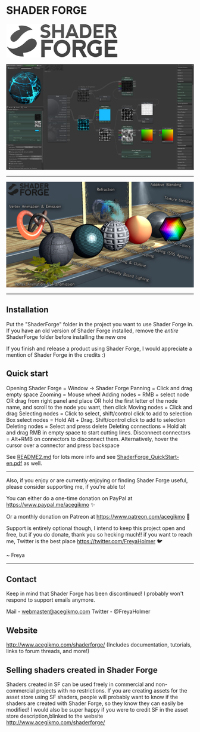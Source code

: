 # SHADER FORGE


[![](/images/sf_logo.png)](https://acegikmo.com/shaderforge/)


![](/images/shaderforge1.jpg)

---

![](/images/shaderforge2.jpg)

---


Installation
-------------
Put the "ShaderForge" folder in the project you want to use Shader Forge in.
If you have an old version of Shader Forge installed, remove the *entire* ShaderForge folder before installing the new one


If you finish and release a product using Shader Forge, I would appreciate a mention of Shader Forge in the credits :)


Quick start
------------
Opening Shader Forge = Window -> Shader Forge
Panning = Click and drag empty space
Zooming = Mouse wheel
Adding nodes = RMB + select node OR drag from right panel and place OR hold the first letter of the node name, and scroll to the node you want, then click
Moving nodes = Click and drag
Selecting nodes = Click to select, shift/control click to add to selection
Box select nodes = Hold Alt + Drag. Shift/control click to add to selection
Deleting nodes = Select and press delete
Deleting connections = Hold alt and drag RMB in empty space to start cutting lines.
Disconnect connectors = Alt+RMB on connectors to disconnect them. Alternatively, hover the cursor over a connector and press backspace


See [README2.md](/README2.md) for lots more info and see [ShaderForge_QuickStart-en.pdf](/ShaderForge_QuickStart-en.pdf) as well.

------------

Also, if you enjoy or are currently enjoying or finding Shader Forge useful, please consider supporting me, if you're able to!

You can either do a one-time donation on PayPal at https://www.paypal.me/acegikmo ✨

Or a monthly donation on Patreon at https://www.patreon.com/acegikmo 💖

Support is entirely optional though, I intend to keep this project open and free, but if you do donate, thank you so hecking much!! if you want to reach me, Twitter is the best place https://twitter.com/FreyaHolmer 🐦

~ Freya

---


Contact
--------
Keep in mind that Shader Forge has been discontinued!
I probably won't respond to support emails anymore.

Mail - webmaster@acegikmo.com
Twitter - @FreyaHolmer

Website
--------
http://www.acegikmo.com/shaderforge/  (Includes documentation, tutorials, links to forum threads, and more!)


Selling shaders created in Shader Forge
----------------------------------------
Shaders created in SF can be used freely in commercial and non-commercial projects with no restrictions.
If you are creating assets for the asset store using SF shaders, people will probably want to know if the shaders are created with Shader Forge,
so they know they can easily be modified!
I would also be super happy if you were to credit SF in the asset store description,blinked to the website http://www.acegikmo.com/shaderforge/
